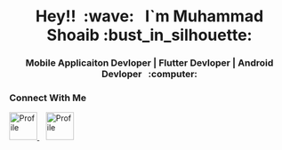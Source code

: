<h1 align="center">Hey!! &nbsp;:wave: &nbsp; I`m Muhammad Shoaib :bust_in_silhouette: </h1>
 
 
<h3 align="center"> Mobile Applicaiton Devloper | Flutter Devloper | Android Devloper &nbsp; :computer: </h3>

### Connect With Me
<a href="https://www.linkedin.com/in/muhammad-shoaib-flutter-dev/" target="_blank">
<img alt="Profile" src="https://www.freepnglogos.com/uploads/linkedin-blue-style-logo-png-0.png" width="50" height="50">
</a>&nbsp;&nbsp; <a href="https://www.facebook.com/muhammadshoaib06" target="_blank">
<img alt="Profile" src="https://lh3.googleusercontent.com/proxy/4jEi_H30rmxv2juFdZ7fwDr_MxcRLbk6xNQey9-7ML_oPdrMDKuhg72NXEMIilL9JJry3uPOB8ZdubSfLqrZFe0UqypwPADMT83utJMUwWCb6rBYB82ZNWBxJjV6X68syk7jRIY-SOvhHQVA6_riHSWsXeLcBFw769pwP3jz-06aTqWQWGUL0ZFml91u8vGfxg=s0-d" width="50" height="50">
</a>
